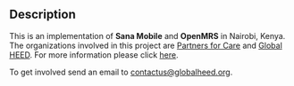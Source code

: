Description
-----------
This is an implementation of __Sana Mobile__ and __OpenMRS__ in Nairobi, Kenya. The organizations involved in this project are [Partners for Care](www.partnersforcare.org) and [Global HEED](www.globalheed.org). For more information please click [here](http://globalheed.org/mhealth/overview-of-mhealth-strategy).

To get involved send an email to contactus@globalheed.org.
